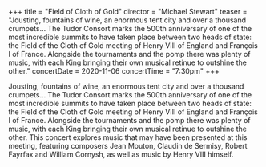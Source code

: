 +++
title = "Field of Cloth of Gold"
director = "Michael Stewart"
teaser = "Jousting, fountains of wine, an enormous tent city and over a thousand crumpets… The Tudor Consort marks the 500th anniversary of one of the most incredible summits to have taken place between two heads of state: the Field of the Cloth of Gold meeting of Henry VIII of England and François I of France. Alongside the tournaments and the pomp there was plenty of music, with each King bringing their own musical retinue to outshine the other."
concertDate = 2020-11-06
concertTime = "7:30pm"
+++

Jousting, fountains of wine, an enormous tent city and over a thousand crumpets… The Tudor Consort marks the 500th anniversary of one of the most incredible summits to have taken place between two heads of state: the Field of the Cloth of Gold meeting of Henry VIII of England and François I of France. Alongside the tournaments and the pomp there was plenty of music, with each King bringing their own musical retinue to outshine the other. This concert explores music that may have been presented at this meeting, featuring composers Jean Mouton, Claudin de Sermisy, Robert Fayrfax and William Cornysh, as well as music by Henry VIII himself.

